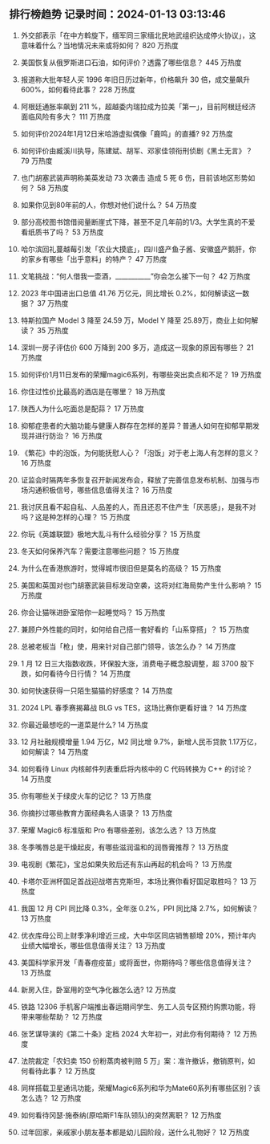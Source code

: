 
## 排行榜趋势 记录时间：2024-01-13 03:13:46
  
  1. 外交部表示「在中方斡旋下，缅军同三家缅北民地武组织达成停火协议」，这意味着什么？当地情况未来或将如何？ 820 万热度
    
  2. 美国恢复从俄罗斯进口石油，如何评价？透露了哪些信息？ 445 万热度
    
  3. 报道称大批年轻人买 1996 年旧日历过新年，价格飙升 30 倍，成交量飙升 600%，如何看待此事？ 228 万热度
    
  4. 阿根廷通胀率飙到 211 %，超越委内瑞拉成为拉美「第一」，目前阿根廷经济面临风险有多大？ 111 万热度
    
  5. 如何评价2024年1月12日米哈游虚拟偶像「鹿鸣」的直播? 92 万热度
    
  6. 如何评价由臧溪川执导，陈建斌、胡军、邓家佳领衔刑侦剧《黑土无言》？ 79 万热度
    
  7. 也门胡塞武装声明称美英发动 73 次袭击 造成 5 死 6 伤，目前该地区形势如何？ 58 万热度
    
  8. 如果你见到80年前的人，你想对他们说什么？ 54 万热度
    
  9. 部分高校图书馆借阅量断崖式下降，甚至不足几年前的1/3。大学生真的不爱看纸质书了吗？ 53 万热度
    
  10. 哈尔滨回礼蔓越莓引发「农业大摸底」，四川盛产鱼子酱、安徽盛产鹅肝，你的家乡有哪些「出乎意料」的特产？ 47 万热度
    
  11. 文笔挑战：“何人借我一壶酒，___________”你会怎么接下一句？ 42 万热度
    
  12. 2023 年中国进出口总值 41.76 万亿元，同比增长 0.2%，如何解读这一数据？ 37 万热度
    
  13. 特斯拉国产 Model 3 降至 24.59 万，Model Y 降至 25.89万，商业上如何解读？ 35 万热度
    
  14. 深圳一房子评估价 600 万降到 200 多万，造成这一现象的原因有哪些？ 21 万热度
    
  15. 如何评价1月11日发布的荣耀magic6系列，有哪些突出卖点和不足？ 19 万热度
    
  16. 你住过性价比最高的酒店是在哪里？ 18 万热度
    
  17. 陕西人为什么吃面总是配蒜？ 17 万热度
    
  18. 抑郁症患者的大脑功能与健康人群存在怎样的差异？普通人如何在抑郁早期发现并进行防治？ 16 万热度
    
  19. 《繁花》中的泡饭，为何能抚慰人心？「泡饭」对于老上海人有怎样的意义？ 16 万热度
    
  20. 证监会时隔两年多恢复召开新闻发布会，释放了完善信息发布机制、加强与市场沟通积极信号，哪些信息值得关注？ 16 万热度
    
  21. 我讨厌且看不起自私、人品差的人，而且还忍不住产生「厌恶感」，是我不对吗？这是种怎样的心理？ 15 万热度
    
  22. 你玩《英雄联盟》极地大乱斗有什么经验分享？ 15 万热度
    
  23. 冬天如何保养汽车？需要注意哪些问题？ 15 万热度
    
  24. 为什么在香港旅游时，觉得城市很旧但是莫名的高级？ 15 万热度
    
  25. 美国和英国对也门胡塞武装目标发动空袭，这将对红海局势产生什么影响？ 15 万热度
    
  26. 你会让猫咪进卧室陪你一起睡觉吗？ 15 万热度
    
  27. 兼顾户外性能的同时，如何给自己搭一套好看的「山系穿搭」？ 15 万热度
    
  28. 总被老板当「枪」使，用来针对自己部门领导，该怎么办？ 14 万热度
    
  29. 1 月 12 日三大指数收跌，环保股大涨，消费电子概念股调整，超 3700 股下跌，如何看待今日行情？ 14 万热度
    
  30. 如何快速获得一只陌生猫猫的好感度？ 14 万热度
    
  31. 2024 LPL 春季赛揭幕战 BLG vs TES，这场比赛你更看好谁？ 14 万热度
    
  32. 你最近最想吃的一道菜是什么? 14 万热度
    
  33. 12 月社融规模增量 1.94 万亿，M2 同比增 9.7%，新增人民币贷款 1.17万亿，如何解读？ 14 万热度
    
  34. 如何看待 Linux 内核邮件列表重启将内核中的 C 代码转换为 C++ 的讨论？ 14 万热度
    
  35. 你有哪些关于绿皮火车的记忆？ 13 万热度
    
  36. 你摘抄过哪些教育方面经典名人语录？ 13 万热度
    
  37. 荣耀 Magic6 标准版和 Pro 有哪些差别，该怎么选？ 13 万热度
    
  38. 冬季嘴唇总是干燥起皮，有哪些滋润温和的润唇膏推荐？ 13 万热度
    
  39. 电视剧《繁花》，宝总如果失败后还有东山再起的机会吗？ 13 万热度
    
  40. 卡塔尔亚洲杯国足首战迎战塔吉克斯坦，本场比赛你看好国足取胜吗？ 13 万热度
    
  41. 我国 12 月 CPI 同比降 0.3%，全年涨 0.2%，PPI 同比降 2.7%，如何解读？ 13 万热度
    
  42. 优衣库母公司上财季净利增近三成，大中华区同店销售额增 20%，预计年内业绩大幅增长，哪些信息值得关注？ 13 万热度
    
  43. 美国科学家开发「青春痘疫苗」或将面世，你期待吗？哪些信息值得关注？ 13 万热度
    
  44. 新房入住，卧室用的空气净化器怎么选? 12 万热度
    
  45. 铁路 12306 手机客户端推出春运期间学生、务工人员专区预约购票功能，将带来哪些帮助？ 12 万热度
    
  46. 张艺谋导演的《第二十条》定档 2024 大年初一，对此你有何期待？ 12 万热度
    
  47. 法院裁定「农妇卖 150 份粉蒸肉被判赔 5 万」案：准许撤诉，撤销原判，如何看待此事？ 12 万热度
    
  48. 同样搭载卫星通讯功能，荣耀Magic6系列和华为Mate60系列有哪些区别？该怎么选？ 12 万热度
    
  49. 如何看待冈瑟·施泰纳(原哈斯F1车队领队)的突然离职？ 12 万热度
    
  50. 过年回家，亲戚家小朋友基本都是幼儿园阶段，送什么礼物好？ 12 万热度
    